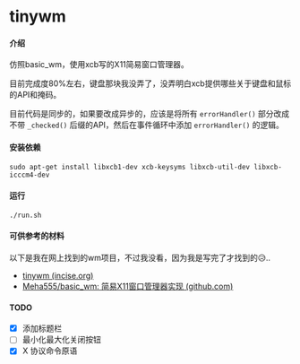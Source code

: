 # tinywm

#### 介绍

仿照basic_wm，使用xcb写的X11简易窗口管理器。

目前完成度80%左右，键盘那块我没弄了，没弄明白xcb提供哪些关于键盘和鼠标的API和掩码。

目前代码是同步的，如果要改成异步的，应该是将所有 `errorHandler()` 部分改成不带 `_checked()` 后缀的API，然后在事件循环中添加 `errorHandler()` 的逻辑。

#### 安装依赖

```shell
sudo apt-get install libxcb1-dev xcb-keysyms libxcb-util-dev libxcb-icccm4-dev
```

#### 运行

```shell
./run.sh
```

#### 可供参考的材料

以下是我在网上找到的wm项目，不过我没看，因为我是写完了才找到的😥..

- [tinywm (incise.org)](http://incise.org/tinywm.html)
- [Meha555/basic_wm: 简易X11窗口管理器实现 (github.com)](https://github.com/Meha555/basic_wm)

#### TODO

- [x] 添加标题栏
- [ ] 最小化最大化关闭按钮
- [x] X 协议命令原语